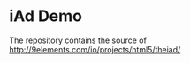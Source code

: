 iAd Demo
========

The repository contains the source of http://9elements.com/io/projects/html5/theiad/